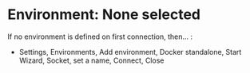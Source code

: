 # Environment: None selected

If no environment is defined on first connection, then... :

- Settings, Environments, Add environment, Docker standalone, Start Wizard, Socket, set a name, Connect, Close
